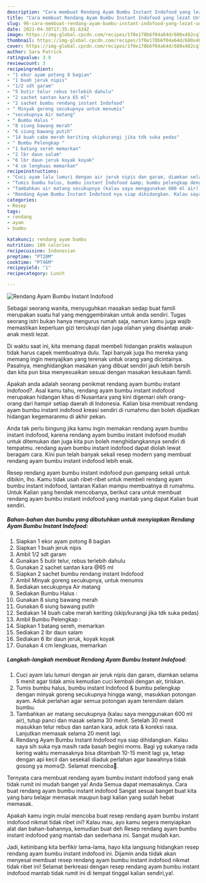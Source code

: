 ```yaml
---
description: "Cara membuat Rendang Ayam Bumbu Instant Indofood yang lezat Untuk Jualan"
title: "Cara membuat Rendang Ayam Bumbu Instant Indofood yang lezat Untuk Jualan"
slug: 96-cara-membuat-rendang-ayam-bumbu-instant-indofood-yang-lezat-untuk-jualan
date: 2021-04-30T17:35:01.634Z
image: https://img-global.cpcdn.com/recipes/1f0e178b6f04a64d/680x482cq70/rendang-ayam-bumbu-instant-indofood-foto-resep-utama.jpg
thumbnail: https://img-global.cpcdn.com/recipes/1f0e178b6f04a64d/680x482cq70/rendang-ayam-bumbu-instant-indofood-foto-resep-utama.jpg
cover: https://img-global.cpcdn.com/recipes/1f0e178b6f04a64d/680x482cq70/rendang-ayam-bumbu-instant-indofood-foto-resep-utama.jpg
author: Sara Patrick
ratingvalue: 3.9
reviewcount: 3
recipeingredient:
- "1 ekor ayam potong 8 bagian"
- "1 buah jeruk nipis"
- "1/2 sdt garam"
- "5 butir telur rebus terlebih dahulu"
- "2 sachet santan kara 65 ml"
- "2 sachet bumbu rendang instant Indofood"
- " Minyak goreng secukupnya untuk menumis"
- "secukupnya Air matang"
- " Bumbu Halus "
- "8 siung bawang merah"
- "6 siung bawang putih"
- "14 buah cabe merah keriting skipkurangi jika tdk suka pedas"
- " Bumbu Pelengkap "
- "1 batang sereh memarkan"
- "2 lbr daun salam"
- "6 lbr daun jeruk koyak koyak"
- "4 cm lengkuas memarkan"
recipeinstructions:
- "Cuci ayam lalu lumuri dengan air jeruk nipis dan garam, diamkan selama 5 menit agar tidak amis kemudian cuci kembali dengan air, tiriskan."
- "Tumis bumbu halus, bumbu instant Indofood &amp; bumbu pelengkap dengan minyak goreng secukupnya hingga wangi, masukkan potongan ayam. Aduk perlahan agar semua potongan ayam terendam dalam bumbu."
- "Tambahkan air matang secukupnya (kalau saya menggunakan 600 ml air), tutup panci dan masak selama 30 menit. Setelah 30 menit masukkan telur rebus dan santan kara, aduk rata &amp; koreksi rasa. Lanjutkan memasak selama 20 menit lagi."
- "Rendang Ayam Bumbu Instant Indofood nya siap dihidangkan. Kalau saya sih suka nya masih rada basah begini moms. Bagi yg sukanya rada kering waktu memasaknya bisa ditambah 10-15 menit lagi ya, tetap dengan api kecil dan sesekali diaduk perlahan agar bawahnya tidak gosong ya moms😊. Selamat mencoba🤗."
categories:
- Resep
tags:
- rendang
- ayam
- bumbu

katakunci: rendang ayam bumbu 
nutrition: 189 calories
recipecuisine: Indonesian
preptime: "PT20M"
cooktime: "PT46M"
recipeyield: "1"
recipecategory: Lunch

---
```



![Rendang Ayam Bumbu Instant Indofood](https://img-global.cpcdn.com/recipes/1f0e178b6f04a64d/680x482cq70/rendang-ayam-bumbu-instant-indofood-foto-resep-utama.jpg)

Sebagai seorang wanita, menyuguhkan masakan sedap buat famili merupakan suatu hal yang menggembirakan untuk anda sendiri. Tugas seorang istri bukan hanya mengurus rumah saja, namun kamu juga wajib memastikan keperluan gizi tercukupi dan juga olahan yang disantap anak-anak mesti lezat.

Di waktu  saat ini, kita memang dapat membeli hidangan praktis walaupun tidak harus capek membuatnya dulu. Tapi banyak juga lho mereka yang memang ingin menyajikan yang terenak untuk orang yang dicintainya. Pasalnya, menghidangkan masakan yang dibuat sendiri jauh lebih bersih dan kita pun bisa menyesuaikan sesuai dengan masakan kesukaan famili. 



Apakah anda adalah seorang penikmat rendang ayam bumbu instant indofood?. Asal kamu tahu, rendang ayam bumbu instant indofood merupakan hidangan khas di Nusantara yang kini digemari oleh orang-orang dari hampir setiap daerah di Indonesia. Kalian bisa membuat rendang ayam bumbu instant indofood kreasi sendiri di rumahmu dan boleh dijadikan hidangan kegemaranmu di akhir pekan.

Anda tak perlu bingung jika kamu ingin memakan rendang ayam bumbu instant indofood, karena rendang ayam bumbu instant indofood mudah untuk ditemukan dan juga kita pun boleh menghidangkannya sendiri di tempatmu. rendang ayam bumbu instant indofood dapat diolah lewat beragam cara. Kini pun telah banyak sekali resep modern yang membuat rendang ayam bumbu instant indofood lebih enak.

Resep rendang ayam bumbu instant indofood pun gampang sekali untuk dibikin, lho. Kamu tidak usah ribet-ribet untuk membeli rendang ayam bumbu instant indofood, lantaran Kalian mampu membuatnya di rumahmu. Untuk Kalian yang hendak mencobanya, berikut cara untuk membuat rendang ayam bumbu instant indofood yang mantab yang dapat Kalian buat sendiri.

<!--inarticleads1-->

##### Bahan-bahan dan bumbu yang dibutuhkan untuk menyiapkan Rendang Ayam Bumbu Instant Indofood:

1. Siapkan 1 ekor ayam potong 8 bagian
1. Siapkan 1 buah jeruk nipis
1. Ambil 1/2 sdt garam
1. Gunakan 5 butir telur, rebus terlebih dahulu
1. Gunakan 2 sachet santan kara @65 ml
1. Siapkan 2 sachet bumbu rendang instant Indofood
1. Ambil  Minyak goreng secukupnya, untuk menumis
1. Sediakan secukupnya Air matang
1. Sediakan  Bumbu Halus :
1. Gunakan 8 siung bawang merah
1. Gunakan 6 siung bawang putih
1. Sediakan 14 buah cabe merah keriting (skip/kurangi jika tdk suka pedas)
1. Ambil  Bumbu Pelengkap :
1. Siapkan 1 batang sereh, memarkan
1. Sediakan 2 lbr daun salam
1. Sediakan 6 lbr daun jeruk, koyak koyak
1. Gunakan 4 cm lengkuas, memarkan




<!--inarticleads2-->

##### Langkah-langkah membuat Rendang Ayam Bumbu Instant Indofood:

1. Cuci ayam lalu lumuri dengan air jeruk nipis dan garam, diamkan selama 5 menit agar tidak amis kemudian cuci kembali dengan air, tiriskan.
1. Tumis bumbu halus, bumbu instant Indofood &amp; bumbu pelengkap dengan minyak goreng secukupnya hingga wangi, masukkan potongan ayam. Aduk perlahan agar semua potongan ayam terendam dalam bumbu.
1. Tambahkan air matang secukupnya (kalau saya menggunakan 600 ml air), tutup panci dan masak selama 30 menit. Setelah 30 menit masukkan telur rebus dan santan kara, aduk rata &amp; koreksi rasa. Lanjutkan memasak selama 20 menit lagi.
1. Rendang Ayam Bumbu Instant Indofood nya siap dihidangkan. Kalau saya sih suka nya masih rada basah begini moms. Bagi yg sukanya rada kering waktu memasaknya bisa ditambah 10-15 menit lagi ya, tetap dengan api kecil dan sesekali diaduk perlahan agar bawahnya tidak gosong ya moms😊. Selamat mencoba🤗.




Ternyata cara membuat rendang ayam bumbu instant indofood yang enak tidak rumit ini mudah banget ya! Anda Semua dapat memasaknya. Cara buat rendang ayam bumbu instant indofood Sangat sesuai banget buat kita yang baru belajar memasak maupun bagi kalian yang sudah hebat memasak.

Apakah kamu ingin mulai mencoba buat resep rendang ayam bumbu instant indofood nikmat tidak ribet ini? Kalau mau, ayo kamu segera menyiapkan alat dan bahan-bahannya, kemudian buat deh Resep rendang ayam bumbu instant indofood yang mantab dan sederhana ini. Sangat mudah kan. 

Jadi, ketimbang kita berfikir lama-lama, hayo kita langsung hidangkan resep rendang ayam bumbu instant indofood ini. Dijamin anda tiidak akan menyesal membuat resep rendang ayam bumbu instant indofood nikmat tidak ribet ini! Selamat berkreasi dengan resep rendang ayam bumbu instant indofood mantab tidak rumit ini di tempat tinggal kalian sendiri,ya!.

